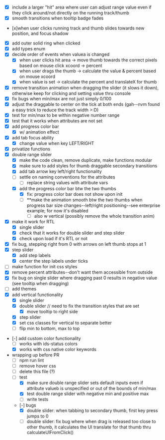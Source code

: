 - [x] include a larger "hit" area where user can adjust range value even if they click around/not directly on the running track/thumb
- [x] smooth transitions when tooltip badge fades
- [x]when user clicks running track and thumb slides towards new position, and focus shadow
- [x] add outer solid ring when clicked
- [x] add types enum
- [x] decide order of events when valuea is changed
  - [x] when user clicks hit area -> move thumb towards the correct pixels based on mouse click xcoord -> percent
  - [x] when user drags the thumb -> calculate the value & percent based on mouse xcoord
  - [x] when value is set -> calculate the percent and translateX for thumb
- [x] remove transition animation when dragging the slider (it slows it down), otherwise keep for clicking and setting value thru console
- [x] fix bugs when min/max are not just simply 0/100
- [x] adjust the draggable to center on the tick at both ends (gah--nvm found a easy trick to reduce the track width >:D)
- [x] test for min/max to be within negative number range
- [x] test that it works when attributes are not set
- [x] add progress color bar 
  - [x] w/ animation effect
- [x] add tab focus ability
  - [x] change value when key LEFT/RIGHT
- [x] privatize functions
- [x] double range slider
  - [x] make the code clean, remove duplicate, make functions modular
  - [x] make sure to add styles for thumb draggable secondary transitions
  - [x] add tab arrow key left/right functionality
  - [ ] settle on naming conventions for the attributes
    - [ ] replace string values with attribute vars
  - [x] add the progress color bar btw the two thumbs
    - [x] fix: progress color bar does not show upon init
    - [ ] **make the animation smooth btw the two thumbs when progress bar size changes--left/right positioning--see enterprise example; for now it's disabled
      - [ ] also w vertical (possibly remove the whole transition anim)
- [x] make it work for RTL
  - [x] single slider
  - [x] check that it works for double slider and step slider
  - [x] check upon load if it's RTL or not
- [x] fix bug, stepping right from 0 with arrows on left thumb stops at 1 
- [x] step slider
  - [x] add step labels
  - [x] center the step labels under ticks
- [ ] make function for init css styles
- [x] remove percent attributes--don't want them accessible from outside
- [x] fix bug on single slider where dragging past 0 results in negative value (see tooltip when dragging)
- [ ] add themes
- [x] add vertical functionality
  - [x] single slider
  - [x] double slider // need to fix the transition styles that are set
    - [x] move tooltip to right side
  - [x] step slider
  - [x] set css classes for vertical to separate better
  - [ ] flip min to bottom, max to top
- [-] add custom color functionality
  - [ ] works with ids-status colors
  - [x] works with css native color keywords
- wrapping up before PR
  - [ ] npm run lint
  - [ ] remove hover css
  - [ ] delete this file (?)
  - [ ] test
    - [x] make sure double range slider sets default inputs even if attribute valueb is unspecified or out of the bounds of min/max
    - [x] test double range slider with negative min and positive max
    - [ ] write tests
  - [-] bugs
    - [x] double slider: when tabbing to secondary thumb, first key press jumps to 0
    - [ ] double slider: fix bug where when drag is released too close to other thumb, it calculates the UI translate for that thumb thru calculateUIFromClick()
